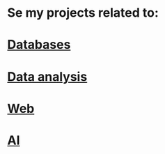 # Se my projects related to:

# [Databases](https://github.com/Flrotm/Projects/tree/master/Database%20Implementation)

# [Data analysis](https://github.com/Flrotm/Projects/tree/master/Data%20analysis)

# [Web](https://github.com/Flrotm/Projects/tree/master/Web%20app)

# [AI](https://github.com/Flrotm/Projects/tree/master/AI)

